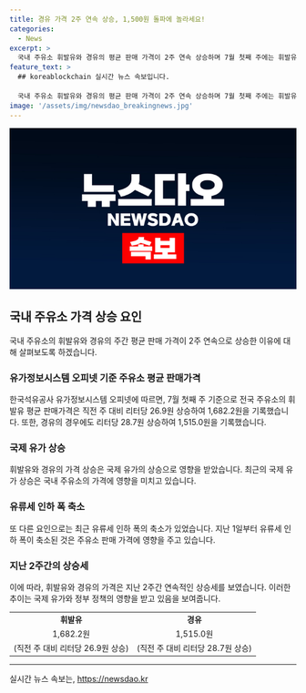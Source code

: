 ```yaml
---
title: 경유 가격 2주 연속 상승, 1,500원 돌파에 놀라세요!
categories:
  - News
excerpt: >
  국내 주유소 휘발유와 경유의 평균 판매 가격이 2주 연속 상승하며 7월 첫째 주에는 휘발유가 리터당 26.9원, 경유가 28.7원 오르면서 각각 1,682.2원, 1,515.0원을 기록했다. 국제 유가 상승과 유류세 인하 축소 등이 이에 기여했다.
feature_text: >
  ## koreablockchain 실시간 뉴스 속보입니다.

  국내 주유소 휘발유와 경유의 평균 판매 가격이 2주 연속 상승하며 7월 첫째 주에는 휘발유가 리터당 26.9원, 경유가 28.7원 오르면서 각각 1,682.2원, 1,515.0원을 기록했다. 국제 유가 상승과 유류세 인하 축소 등이 이에 기여했다.
image: '/assets/img/newsdao_breakingnews.jpg'
---
```


<p><img src="/assets/img/newsdao_breakingnews.jpg" alt="koreablockchain 속보" /></p>

<h2 data-ke-size="size26">국내 주유소 가격 상승 요인</h2>

<p data-ke-size="size16">국내 주유소의 휘발유와 경유의 주간 평균 판매 가격이 2주 연속으로 상승한 이유에 대해 살펴보도록 하겠습니다.</p>

<h3>유가정보시스템 오피넷 기준 주유소 평균 판매가격</h3>

<p data-ke-size="size16">한국석유공사 유가정보시스템 오피넷에 따르면, 7월 첫째 주 기준으로 전국 주유소의 휘발유 평균 판매가격은 직전 주 대비 리터당 26.9원 상승하여 1,682.2원을 기록했습니다. 또한, 경유의 경우에도 리터당 28.7원 상승하여 1,515.0원을 기록했습니다.</p>

<h3>국제 유가 상승</h3>

<p data-ke-size="size16">휘발유와 경유의 가격 상승은 국제 유가의 상승으로 영향을 받았습니다. 최근의 국제 유가 상승은 국내 주유소의 가격에 영향을 미치고 있습니다.</p>

<h3>유류세 인하 폭 축소</h3>

<p data-ke-size="size16">또 다른 요인으로는 최근 유류세 인하 폭의 축소가 있었습니다. 지난 1일부터 유류세 인하 폭이 축소된 것은 주유소 판매 가격에 영향을 주고 있습니다.</p>

<h3>지난 2주간의 상승세</h3>

<p data-ke-size="size16">이에 따라, 휘발유와 경유의 가격은 지난 2주간 연속적인 상승세를 보였습니다. 이러한 추이는 국제 유가와 정부 정책의 영향을 받고 있음을 보여줍니다.</p>

<table>
    <tr>
        <td style="text-align: center; height: 17px;"><b>휘발유</b></td>
        <td style="text-align: center; height: 17px;"><b>경유</b></td>
    </tr>
    <tr>
        <td style="text-align: center; height: 17px;">1,682.2원</td>
        <td style="text-align: center; height: 17px;">1,515.0원</td>
    </tr>
    <tr>
        <td style="text-align: center; height: 17px;">(직전 주 대비 리터당 26.9원 상승)</td>
        <td style="text-align: center; height: 17px;">(직전 주 대비 리터당 28.7원 상승)</td>
    </tr>
</table>

<hr>
실시간 뉴스 속보는, <a href="https://newsdao.kr" rel="dofollow">https://newsdao.kr</a>


